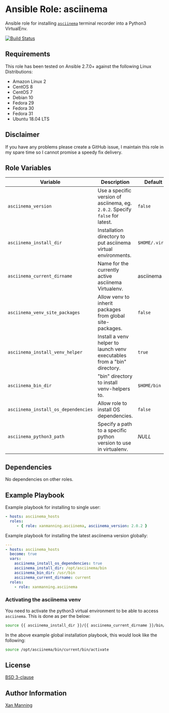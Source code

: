 # Ansible Role: asciinema

Ansible role for installing [`asciinema`](https://asciinema.org/) terminal recorder into a Python3 VirtualEnv.

[![Build Status](https://www.travis-ci.org/PyratLabs/ansible-role-asciinema.svg?branch=master)](https://www.travis-ci.org/PyratLabs/ansible-role-asciinema)

## Requirements

This role has been tested on Ansible 2.7.0+ against the following Linux Distributions:

  - Amazon Linux 2
  - CentOS 8
  - CentOS 7
  - Debian 10
  - Fedora 29
  - Fedora 30
  - Fedora 31
  - Ubuntu 18.04 LTS

## Disclaimer

If you have any problems please create a GitHub issue, I maintain this role in
my spare time so I cannot promise a speedy fix delivery.

## Role Variables


| Variable                            | Description                                                                   | Default Value        |
|-------------------------------------|-------------------------------------------------------------------------------|----------------------|
| `asciinema_version`                 | Use a specific version of asciinema, eg. `2.0.2`. Specify `false` for latest. | `false`              |
| `asciinema_install_dir`             | Installation directory to put asciinema virtual environments.                 | `$HOME/.virtualenvs` |
| `asciinema_current_dirname`         | Name for the currently active asciinema Virtualenv.                           | asciinema            |
| `asciinema_venv_site_packages`      | Allow venv to inherit packages from global site-packages.                     | `false`              |
| `asciinema_install_venv_helper`     | Install a venv helper to launch venv executables from a "bin" directory.      | `true`               |
| `asciinema_bin_dir`                 | "bin" directory to install venv-helpers to.                                   | `$HOME/bin`          |
| `asciinema_install_os_dependencies` | Allow role to install OS dependencies.                                        | `false`              |
| `asciinema_python3_path`            | Specify a path to a specific python version to use in virtualenv.             | _NULL_               |

## Dependencies

No dependencies on other roles.

## Example Playbook

Example playbook for installing to single user:

```yaml
- hosts: asciinema_hosts
  roles:
     - { role: xanmanning.asciinema, asciinema_version: 2.0.2 }
```

Example playbook for installing the latest asciinema version globally:

```yaml
---
- hosts: asciinema_hosts
  become: true
  vars:
    asciinema_install_os_dependencies: true
    asciinema_install_dir: /opt/asciinema/bin
    asciinema_bin_dir: /usr/bin
    asciinema_current_dirname: current
  roles:
    - role: xanmanning.asciinema
```

### Activating the asciinema venv

You need to activate the python3 virtual environment to be able to access `asciinema`.
This is done as per the below:

```bash
source {{ asciinema_install_dir }}/{{ asciinema_current_dirname }}/bin/activate
```

In the above example global installation playbook, this would look like the
following:

```bash
source /opt/asciinema/bin/current/bin/activate
```

## License

[BSD 3-clause](LICENSE.txt)

## Author Information

[Xan Manning](https://xanmanning.co.uk/)
